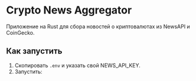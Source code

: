 # Crypto News Aggregator

Приложение на Rust для сбора новостей о криптовалютах из NewsAPI и CoinGecko.

## Как запустить

1. Скопировать `.env` и указать свой NEWS_API_KEY.
2. Запустить:
